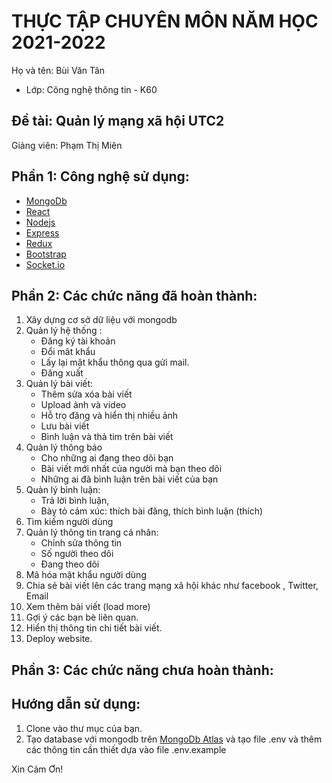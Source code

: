 # THỰC TẬP CHUYÊN MÔN NĂM HỌC 2021-2022

Họ và tên: Bùi Văn Tân

- Lớp: Công nghệ thông tin - K60

## Đề tài: Quản lý mạng xã hội UTC2

Giảng viên: Phạm Thị Miên

## Phần 1: Công nghệ sử dụng:

- [MongoDb](https://www.mongodb.com/)
- [React](https://reactjs.org/)
- [Nodejs](https://nodejs.org/en/)
- [Express](https://expressjs.com/)
- [Redux](https://redux.js.org/)
- [Bootstrap](https://getbootstrap.com/)
- [Socket.io](https://socket.io/)

## Phần 2: Các chức năng đã hoàn thành:

1. Xây dựng cơ sở dữ liệu với mongodb
2. Quản lý hệ thống :
   - Đăng ký tài khoản
   - Đổi mât khẩu
   - Lấy lại mật khẩu thông qua gửi mail.
   - Đăng xuất
3. Quản lý bài viết:
   - Thêm sửa xóa bài viết
   - Upload ảnh và video
   - Hỗ trọ đăng và hiển thị nhiều ảnh
   - Lưu bài viết
   - Bình luận và thả tim trên bài viết
4. Quản lý thông báo
   - Cho những ai đang theo dõi bạn
   - Bài viết mới nhất của người mà bạn theo dõi
   - Những ai đã bình luận trên bài viết của bạn
5. Quản lý bình luận:
   - Trả lời bình luận,
   - Bày tỏ cảm xúc: thích bài đăng, thích bình luận (thích)
6. Tìm kiếm người dùng
7. Quản lý thông tin trang cá nhân:
   - Chỉnh sửa thông tin
   - Số người theo dõi
   - Đang theo dõi
8. Mã hóa mật khẩu người dùng
9. Chia sẻ bài viết lên các trang mạng xã hội khác như facebook , Twitter, Email
10. Xem thêm bài viết (load more)
11. Gợi ý các bạn bè liên quan.
12. Hiển thị thông tin chi tiết bài viết.
13. Deploy website.

## Phần 3: Các chức năng chưa hoàn thành:

## Hướng dẫn sử dụng:

1. Clone vào thư mục của bạn.
2. Tạo database với mongodb trên [MongoDb Atlas](https://cloud.mongodb.com) và tạo file .env và thêm các thông tin cần thiết dựa vào file .env.example

Xin Cảm Ơn!
